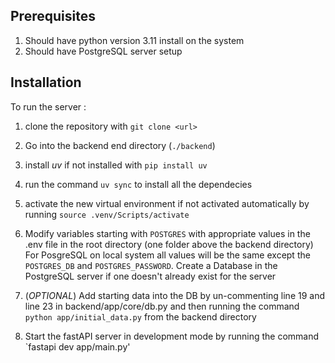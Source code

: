 ## Prerequisites
1. Should have python version 3.11 install on the system
2. Should have PostgreSQL server setup

## Installation

To run the server :
1. clone the repository with
`git clone <url>`

2. Go into the backend end directory (`./backend`)

3. install _uv_ if not installed with `pip install uv`

4. run the command `uv sync` to install all the dependecies

5. activate the new virtual environment if not activated automatically by running `source .venv/Scripts/activate`

6. Modify variables starting with `POSTGRES` with appropriate values in the .env file in the root directory (one folder above the backend directory)
For PosgreSQL on local system all values will be the same except the `POSTGRES_DB` and `POSTGRES_PASSWORD`.
Create a Database in the PostgreSQL server if one doesn't already exist for the server

7. (_OPTIONAL_) Add starting data into the DB by un-commenting line 19 and line 23 in backend/app/core/db.py and then running the command `python app/initial_data.py` from the backend directory

8. Start the fastAPI server in development mode by running the command `fastapi dev app/main.py'